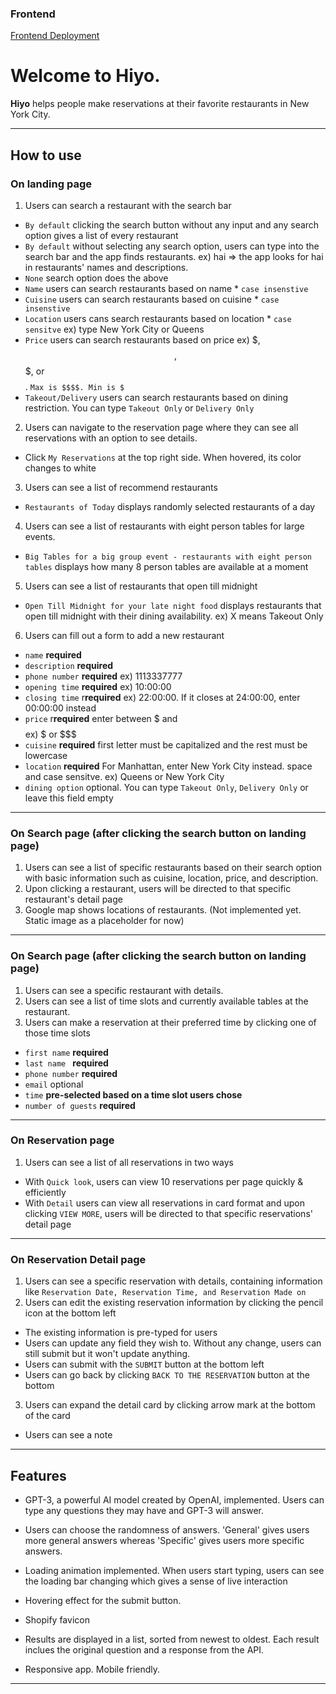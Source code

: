 ### Frontend
[Frontend Deployment](https://verdant-paletas-443b1f.netlify.app)

# Welcome to Hiyo. 

**Hiyo** helps people make reservations at their favorite restaurants in New York City. 

---

## How to use 

### On landing page

1) Users can search a restaurant with the search bar
- ```By default``` clicking the search button without any input and any search option gives a list of every restaurant
- ```By default``` without selecting any search option, users can type into the search bar and the app finds restaurants. ex) hai => the app looks for hai in restaurants' names and descriptions. 
- ```None``` search option does the above
- ```Name``` users can search restaurants based on name * `case insenstive`
- ```Cuisine``` users can search restaurants based on cuisine * `case insenstive`
- ```Location``` users cans search restaurants based on location * `case sensitve` ex) type New York City or Queens
- ```Price``` users can search restaurants based on price  ex) $, $$, $$$, or $$$$. `Max is $$$$. Min is $`
- ```Takeout/Delivery``` users can search restaurants based on dining restriction. You can type `Takeout Only` or `Delivery Only`
2) Users can navigate to the reservation page where they can see all reservations with an option to see details.
- Click `My Reservations` at the top right side. When hovered, its color changes to white
3) Users can see a list of recommend restaurants 
- `Restaurants of Today` displays randomly selected restaurants of a day
4) Users can see a list of restaurants with eight person tables for large events.
- ```Big Tables for a big group event - restaurants with eight person tables``` displays how many 8 person tables are available at a moment
5) Users can see a list of restaurants that open till midnight
- ```Open Till Midnight for your late night food``` displays restaurants that open till midnight with their dining availability. ex) X means Takeout Only
6) Users can fill out a form to add a new restaurant
- ```name``` **required** 
- ```description``` **required** 
- ```phone number``` **required** ex) 1113337777
- ```opening time``` **required** ex) 10:00:00 
- ```closing time``` r**required** ex) 22:00:00. If it closes at 24:00:00, enter 00:00:00 instead
- ```price``` r**required** enter between $ and $$$$ ex) $ or $$$
- ```cuisine``` **required** first letter must be capitalized and the rest must be lowercase
- ```location``` **required** For Manhattan, enter New York City instead. space and case sensitve. ex) Queens or New York City
- ```dining option``` optional. You can type `Takeout Only`, `Delivery Only` or leave this field empty

---
### On Search page (after clicking the search button on landing page) 
1) Users can see a list of specific restaurants based on their search option with basic information such as cuisine, location, price, and description.
2) Upon clicking a restaurant, users will be directed to that specific restaurant's detail page
3) Google map shows locations of restaurants. (Not implemented yet. Static image as a placeholder for now)

---
### On Search page (after clicking the search button on landing page) 
1) Users can see a specific restaurant with details.
2) Users can see a list of time slots and currently available tables at the restaurant.
3) Users can make a reservation at their preferred time by clicking one of those time slots
- `first name` **required**
- `last name ` **required**
- `phone number` **required**
- `email` optional
- `time` **pre-selected based on a time slot users chose**
- `number of guests` **required**
---
### On Reservation page 
1) Users can see a list of all reservations in two ways
- With `Quick look`, users can view 10 reservations per page quickly & efficiently 
- With `Detail` users can view all reservations in card format and upon clicking `VIEW MORE`, users will be directed to that specific reservations' detail page
---
### On Reservation Detail page 
1) Users can see a specific reservation with details, containing information like `Reservation Date, Reservation Time, and Reservation Made on`
2) Users can edit the existing reservation information by clicking the pencil icon at the bottom left
- The existing information is pre-typed for users
- Users can update any field they wish to. Without any change, users can still submit but it won't update anything.
- Users can submit with the `SUBMIT` button at the bottom left
- Users can go back by clicking `BACK TO THE RESERVATION` button at the bottom

3) Users can expand the detail card by clicking arrow mark at the bottom of the card
- Users can see a note
---

## Features

- GPT-3, a powerful AI model created by OpenAI, implemented. Users can type any questions they may have and GPT-3 will answer.

- Users can choose the randomness of answers. 'General' gives users more general answers whereas 'Specific' gives users more specific answers.

- Loading animation implemented. When users start typing, users can see the loading bar changing which gives a sense of live interaction

- Hovering effect for the submit button. 

- Shopify favicon

- Results are displayed in a list, sorted from newest to oldest. Each result inclues the original question and a response from the API.

- Responsive app. Mobile friendly. 


---



